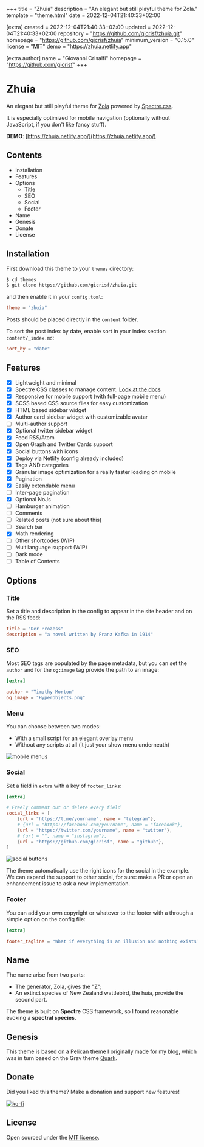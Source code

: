 
+++
title = "Zhuia"
description = "An elegant but still playful theme for Zola."
template = "theme.html"
date = 2022-12-04T21:40:33+02:00

[extra]
created = 2022-12-04T21:40:33+02:00
updated = 2022-12-04T21:40:33+02:00
repository = "https://github.com/gicrisf/zhuia.git"
homepage = "https://github.com/gicrisf/zhuia"
minimum_version = "0.15.0"
license = "MIT"
demo = "https://zhuia.netlify.app"

[extra.author]
name = "Giovanni Crisalfi"
homepage = "https://github.com/gicrisf"
+++        

# Zhuia

An elegant but still playful theme for [Zola](https://getzola.org/) powered by [Spectre.css](https://picturepan2.github.io/spectre/).

It is especially optimized for mobile navigation (optionally without JavaScript, if you don't like fancy stuff).

**DEMO**: [https://zhuia.netlify.app/](https://zhuia.netlify.app/)

## Contents

- Installation
- Features
- Options
  - Title
  - SEO
  - Social
  - Footer
- Name
- Genesis
- Donate
- License

## Installation

First download this theme to your `themes` directory:

```bash
$ cd themes
$ git clone https://github.com/gicrisf/zhuia.git
```
and then enable it in your `config.toml`:

```toml
theme = "zhuia"
```

Posts should be placed directly in the `content` folder.

To sort the post index by date, enable sort in your index section `content/_index.md`:

```toml
sort_by = "date"
```

## Features
- [x] Lightweight and minimal
- [x] Spectre CSS classes to manage content. [Look at the docs](https://picturepan2.github.io/spectre/)
- [x] Responsive for mobile support (with full-page mobile menu)
- [x] SCSS based CSS source files for easy customization
- [x] HTML based sidebar widget
- [x] Author card sidebar widget with customizable avatar
- [ ] Multi-author support
- [x] Optional twitter sidebar widget
- [x] Feed RSS/Atom
- [x] Open Graph and Twitter Cards support
- [x] Social buttons with icons
- [x] Deploy via Netlify (config already included)
- [x] Tags AND categories
- [x] Granular image optimization for a really faster loading on mobile
- [x] Pagination
- [x] Easily extendable menu
- [ ] Inter-page pagination
- [x] Optional NoJs
- [ ] Hamburger animation
- [ ] Comments
- [ ] Related posts (not sure about this)
- [ ] Search bar
- [x] Math rendering
- [ ] Other shortcodes (WIP)
- [ ] Multilanguage support (WIP)
- [ ] Dark mode
- [ ] Table of Contents

## Options

### Title

Set a title and description in the config to appear in the site header and on the RSS feed:

```toml
title = "Der Prozess"
description = "a novel written by Franz Kafka in 1914"
```

### SEO

Most SEO tags are populated by the page metadata, but you can set the `author` and for the `og:image` tag provide the path to an image:

```toml
[extra]

author = "Timothy Morton"
og_image = "Hyperobjects.png"
```

### Menu
You can choose between two modes:
- With a small script for an elegant overlay menu
- Without any scripts at all (it just your show menu underneath)

![mobile menus](screenshot-mobile-menus.png)

### Social

Set a field in `extra` with a key of `footer_links`:

```toml
[extra]

# Freely comment out or delete every field
social_links = [
    {url = "https://t.me/yourname", name = "telegram"},
    # {url = "https://facebook.com/yourname", name = "facebook"},
    {url = "https://twitter.com/yourname", name = "twitter"},
    # {url = "", name = "instagram"},
    {url = "https://github.com/gicrisf", name = "github"},
]
```

![social buttons](social-buttons.png)

The theme automatically use the right icons for the social in the example.
We can expand the support to other social, for sure: make a PR or open an enhancement issue to ask a new implementation.

### Footer

You can add your own copyright or whatever to the footer with a through a simple option on the config file:

```toml
[extra]

footer_tagline = "What if everything is an illusion and nothing exists? In that case, I definitely overpaid for my carpet."
```

## Name

The name arise from two parts:
- The generator, Zola, gives the "Z";
- An extinct species of New Zealand wattlebird, the huia, provide the second part.

The theme is built on **Spectre** CSS framework, so I found reasonable evoking a **spectral species**.

## Genesis

This theme is based on a Pelican theme I originally made for my blog, which was in turn based on the 
Grav theme [Quark](https://github.com/getgrav/grav-theme-quark).

## Donate
Did you liked this theme? Make a donation and support new features!

[![ko-fi](https://ko-fi.com/img/githubbutton_sm.svg)](https://ko-fi.com/V7V425BFU)

## License

Open sourced under the [MIT license](LICENSE.md).

        